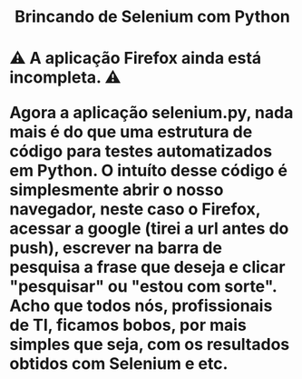 <h1 align="center"> Brincando de Selenium com Python <h1>

:warning: A aplicação Firefox ainda está incompleta. :warning: 

Agora a aplicação **selenium.py**, nada mais é do que uma estrutura de código para testes automatizados em Python. O intuíto desse código é simplesmente abrir o nosso navegador, neste caso o Firefox, acessar a google (tirei a url antes do push), escrever na barra de pesquisa a frase que deseja e clicar "pesquisar" ou "estou com sorte". Acho que todos nós, profissionais de TI, ficamos bobos, por mais simples que seja, com os resultados obtidos com Selenium e etc. 


